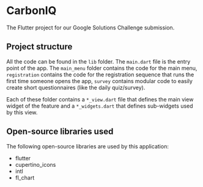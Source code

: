 # CarbonIQ

The Flutter project for our Google Solutions Challenge submission.

## Project structure

All the code can be found in the `lib` folder. The `main.dart` file is the entry point of the app.
The `main_menu` folder contains the code for the main menu, `registration` contains the code for the registration sequence that runs the first time someone opens the app, `survey` contains modular code to easily create short questionnaires (like the daily quiz/survey).

Each of these folder contains a `*_view.dart` file that defines the main view widget of the feature and a `*_widgets.dart` that defines sub-widgets used by this view.

## Open-source libraries used
The following open-source libraries are used by this application:
- flutter
- cupertino_icons
- intl
- fl_chart